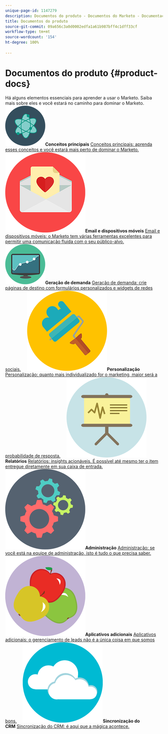 ```yaml
---
unique-page-id: 1147279
description: Documentos do produto - Documentos do Marketo - Documentação do produto
title: Documentos do produto
source-git-commit: 09a656c3a0d0002edfa1a61b987bff4c1dff33cf
workflow-type: tm+mt
source-wordcount: '154'
ht-degree: 100%

---
```



# Documentos do produto {#product-docs}

Há alguns elementos essenciais para aprender a usar o Marketo. Saiba mais sobre eles e você estará no caminho para dominar o Marketo.
**![Conceitos principais](assets/education-science-12.png)Conceitos principais** [Conceitos principais: aprenda esses conceitos e você estará mais perto de dominar o Marketo.](product-docs/core-marketo-concepts.md)     **![Email e dispositivos móveis](assets/valentine-day-10.png)Email e dispositivos móveis** [Email e dispositivos móveis: o Marketo tem várias ferramentas excelentes para permitir uma comunicação fluida com o seu público-alvo.](https://docs.marketo.com/pages/viewpage.action?pageId=557076)     **![Geração de demanda](assets/seo-04.png)Geração de demanda** [Geração de demanda: crie páginas de destino com formulários personalizados e widgets de redes sociais.](product-docs/demand-generation.md)     **![Personalização](assets/graphic-design-tools-19.png)Personalização** [Personalização: quanto mais individualizado for o marketing, maior será a probabilidade de resposta.](product-docs/personalization.md)     **![Relatórios](assets/office-21.png)Relatórios** [Relatórios: insights acionáveis. É possível até mesmo ter o item entregue diretamente em sua caixa de entrada.](product-docs/reporting.md)     **![Administração](assets/technology-08.png)Administração** [Administração: se você está na equipe de administração, isto é tudo o que precisa saber.](https://docs.marketo.com/display/DOCS/Administration)     **![Aplicativos adicionais](assets/food-10.png)Aplicativos adicionais** [Aplicativos adicionais: o gerenciamento de leads não é a única coisa em que somos bons.](product-docs/additional-apps.md)     **![Sincronização do CRM](assets/seo-33.png)Sincronização do CRM** [Sincronização do CRM: é aqui que a mágica acontece.](product-docs/crm-sync.md)
